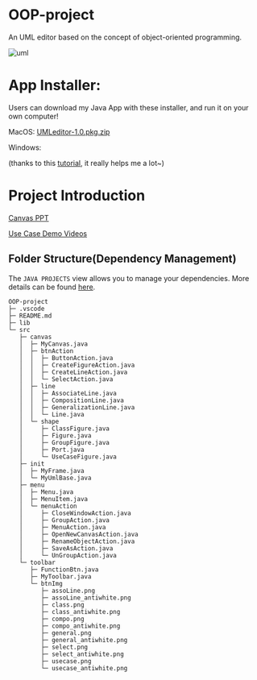 # OOP-project
An UML editor based on the concept of object-oriented programming.

![uml](https://github.com/1989ONCE/OOP-project/assets/92381825/1c279c01-0e89-493c-9f99-262a9feed43b)


# App Installer:
Users can download my Java App with these installer, and run it on your own computer!

MacOS: [UMLeditor-1.0.pkg.zip](https://drive.google.com/uc?export=download&id=1AZZnhmmU1qI3YFeHj3xBx7E31b292cIH)

Windows:

(thanks to this [tutorial](https://centerkey.com/mac/java/), it really helps me a lot~)

# Project Introduction
[Canvas PPT](https://www.canva.com/design/DAGBu9GFLZs/DWc_viJ2ZSE7Ph-LJ8OZjw/view?utm_content=DAGBu9GFLZs&utm_campaign=designshare&utm_medium=link&utm_source=editor)

[Use Case Demo Videos](https://drive.google.com/drive/folders/1SElxxMVZs0fi8iVZ7WNX5i9h1zRFODqI?usp=drive_link)

## Folder Structure(Dependency Management)

The `JAVA PROJECTS` view allows you to manage your dependencies. More details can be found [here](https://github.com/microsoft/vscode-java-dependency#manage-dependencies).

```
OOP-project
├─ .vscode
├─ README.md
├─ lib
└─ src
   ├─ canvas
   │  ├─ MyCanvas.java
   │  ├─ btnAction
   │  │  ├─ ButtonAction.java
   │  │  ├─ CreateFigureAction.java
   │  │  ├─ CreateLineAction.java
   │  │  └─ SelectAction.java
   │  ├─ line
   │  │  ├─ AssociateLine.java
   │  │  ├─ CompositionLine.java
   │  │  ├─ GeneralizationLine.java
   │  │  └─ Line.java
   │  └─ shape
   │     ├─ ClassFigure.java
   │     ├─ Figure.java
   │     ├─ GroupFigure.java
   │     ├─ Port.java
   │     └─ UseCaseFigure.java
   ├─ init
   │  ├─ MyFrame.java
   │  └─ MyUmlBase.java
   ├─ menu
   │  ├─ Menu.java
   │  ├─ MenuItem.java
   │  └─ menuAction
   │     ├─ CloseWindowAction.java
   │     ├─ GroupAction.java
   │     ├─ MenuAction.java
   │     ├─ OpenNewCanvasAction.java
   │     ├─ RenameObjectAction.java
   │     ├─ SaveAsAction.java
   │     └─ UnGroupAction.java
   └─ toolbar
      ├─ FunctionBtn.java
      ├─ MyToolbar.java
      └─ btnImg
         ├─ assoLine.png
         ├─ assoLine_antiwhite.png
         ├─ class.png
         ├─ class_antiwhite.png
         ├─ compo.png
         ├─ compo_antiwhite.png
         ├─ general.png
         ├─ general_antiwhite.png
         ├─ select.png
         ├─ select_antiwhite.png
         ├─ usecase.png
         └─ usecase_antiwhite.png
```
